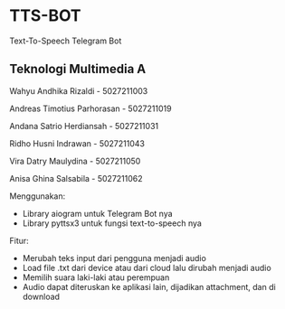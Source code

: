 # TTS-BOT
Text-To-Speech Telegram Bot


## Teknologi Multimedia A
Wahyu Andhika Rizaldi - 5027211003

Andreas Timotius Parhorasan - 5027211019

Andana Satrio Herdiansah - 5027211031

Ridho Husni Indrawan - 5027211043

Vira Datry Maulydina - 5027211050

Anisa Ghina Salsabila - 5027211062

Menggunakan:
- Library aiogram untuk Telegram Bot nya
- Library pyttsx3 untuk fungsi text-to-speech nya

Fitur:
- Merubah teks input dari pengguna menjadi audio
- Load file .txt dari device atau dari cloud lalu dirubah menjadi audio
- Memilih suara laki-laki atau perempuan
- Audio dapat diteruskan ke aplikasi lain, dijadikan attachment, dan di download

